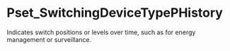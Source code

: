 # Pset_SwitchingDeviceTypePHistory

Indicates switch positions or levels over time, such as for energy management or surveillance.<!-- end of definition -->
